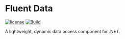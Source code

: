 # Fluent Data

[![license](https://img.shields.io/github/license/alexbocharov/fluent-data)](LICENSE)
[![Build](https://github.com/alexbocharov/fluent-data/actions/workflows/build.yml/badge.svg)](https://github.com/alexbocharov/fluent-data/actions/workflows/build.yml)

A lightweight, dynamic data access component for .NET.